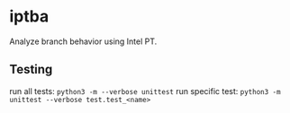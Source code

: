 iptba
=====

Analyze branch behavior using Intel PT.

Testing
-------

run all tests: `python3 -m --verbose unittest`
run specific test: `python3 -m unittest --verbose test.test_<name>`

